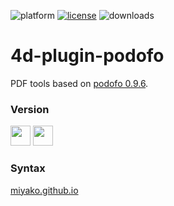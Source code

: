 ![platform](https://img.shields.io/static/v1?label=platform&message=win-32%20|%20win-64&color=blue)
[![license](https://img.shields.io/github/license/miyako/4d-plugin-podofo)](LICENSE)
![downloads](https://img.shields.io/github/downloads/miyako/4d-plugin-podofo/total)

# 4d-plugin-podofo
PDF tools based on [podofo 0.9.6](http://podofo.sourceforge.net).

### Version

<img width="32" height="32" src="https://user-images.githubusercontent.com/1725068/73986501-15964580-4981-11ea-9ac1-73c5cee50aae.png"> <img src="https://user-images.githubusercontent.com/1725068/73987971-db2ea780-4984-11ea-8ada-e25fb9c3cf4e.png" width="32" height="32" />

### Syntax

[miyako.github.io](https://miyako.github.io/2020/12/12/4d-plugin-podofo.html)
